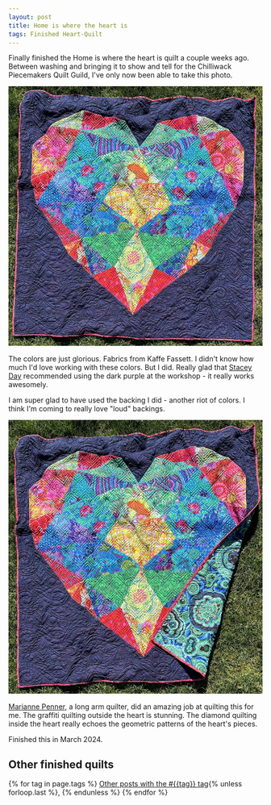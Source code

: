 ```yaml
---
layout: post
title: Home is where the heart is
tags: Finished Heart-Quilt
---
```

Finally finished the Home is where the heart is quilt a couple weeks ago. Between washing and bringing it to show and tell for the Chilliwack Piecemakers Quilt Guild, I've only now been able to take this photo.

![60 inch square quilt on the lawn. There is a large heart made of red, blue, green, yellow, and orange prints. The outside of the heart is dark purple.](/images/heart-quilt-finished-01.jpg)

The colors are just glorious. Fabrics from Kaffe Fassett. I didn't know how much I'd love working with these colors. But I did. Really glad that [Stacey Day](https://staceyinstitches.com/) recommended using the dark purple at the workshop - it really works awesomely.

I am super glad to have used the backing I did - another riot of colors. I think I'm coming to really love "loud" backings.

![60 inch square quilt on the lawn. The bottom right corner is folded, showing a teal and dark blue pattern.](/images/heart-quilt-finished-02.jpg)

[Marianne Penner](https://www.instagram.com/copper_rose_studio22/), a long arm quilter, did an amazing job at quilting this for me. The graffiti quilting outside the heart is stunning. The diamond quilting inside the heart really echoes the geometric patterns of the heart's pieces. 

Finished this in March 2024. 

## Other finished quilts

  {% for tag in page.tags %}
  <a class="post" href="/tag/{{tag}}">Other posts with the #{{tag}} tag</a>{% unless forloop.last %}, {% endunless %}
  {% endfor %}